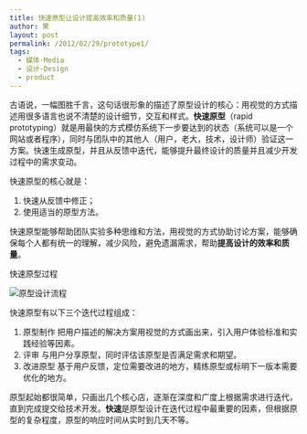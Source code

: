 ```yaml
---
title: 快速原型让设计提高效率和质量(1)
author: 果
layout: post
permalink: /2012/02/29/prototype1/
tags:
  - 媒体·Media
  - 设计·Design
  - product
---
```

古语说，一幅图胜千言，这句话很形象的描述了原型设计的核心：用视觉的方式描述用很多语言也说不清楚的设计细节，交互和样式。**快速原型**（rapid prototyping）就是用最快的方式模仿系统下一步要达到的状态（系统可以是一个网站或者程序），同时与团队中的其他人（用户，老大，技术，设计师）验证这一方案。快速生成原型，并且从反馈中迭代，能够提升最终设计的质量并且减少开发过程中的需求变动。

快速原型的核心就是：
1. 快速从反馈中修正；
2. 使用适当的原型方法。

快速原型能够帮助团队实验多种思维和方法，用视觉的方式协助讨论方案，能够确保每个人都有统一的理解，减少风险，避免遗漏需求，帮助**提高设计的效率和质量**。

快速原型过程

![原型设计流程](http://pic.yupoo.com/lishugo/BMovOtxa/TPTdR.jpg)

快速原型有以下三个迭代过程组成：
1. 原型制作
把用户描述的解决方案用视觉的方式画出来，引入用户体验标准和实践经验等因素。
2. 评审
与用户分享原型，同时评估该原型是否满足需求和期望。
3. 改进原型
基于用户反馈，定位需要改进的地方，精练原型或标明下一版本需要优化的地方。

原型起始都很简单，只画出几个核心店，逐渐在深度和广度上根据需求进行迭代，直到完成提交给技术开发。**快速**是原型设计在迭代过程中最重要的因素，但根据原型的复杂程度，原型的响应时间从实时到几天不等。